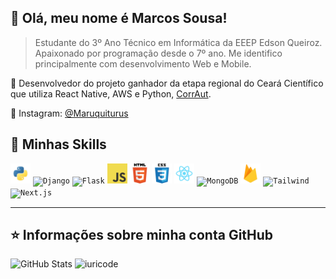 <!--
**Maruquitus/Maruquitus** is a ✨ _special_ ✨ repository because its `README.md` (this file) appears on your GitHub profile.

Here are some ideas to get you started:

- 🔭 I’m currently working on ...
- 🌱 I’m currently learning ...
- 👯 I’m looking to collaborate on ...
- 🤔 I’m looking for help with ...
- 💬 Ask me about ...
- 📫 How to reach me: ...
- 😄 Pronouns: ...
- ⚡ Fun fact: ...
-->

## 👋 Olá, meu nome é <strong>Marcos Sousa!</strong>
> Estudante do 3º Ano Técnico em Informática da EEEP Edson Queiroz. 
> Apaixonado por programação desde o 7º ano.
> Me identifico principalmente com desenvolvimento Web e Mobile.

🔭 Desenvolvedor do projeto ganhador da etapa regional do Ceará Científico que utiliza React Native, AWS e Python, <a href="https://corraut.com.br">CorrAut</a>.

💬 Instagram: <a href="https://www.instagram.com/maruquiturus/">@Maruquiturus</a>
## 🚀 Minhas Skills
<code><img height="32" src="https://raw.githubusercontent.com/github/explore/80688e429a7d4ef2fca1e82350fe8e3517d3494d/topics/python/python.png" alt="Python"/></code>
<code><img height="32" src="https://www.svgrepo.com/show/353657/django-icon.svg" alt="Django"/></code>
<code><img height="32" src="https://github-production-user-asset-6210df.s3.amazonaws.com/58173530/253042929-bd4064fb-ac72-4bb2-96c9-de586ed04d84.png" alt="Flask"/></code>
<code><img height="32" src="https://raw.githubusercontent.com/github/explore/80688e429a7d4ef2fca1e82350fe8e3517d3494d/topics/javascript/javascript.png" alt="Javascript"/></code>
<code><img height="32" src="https://raw.githubusercontent.com/github/explore/80688e429a7d4ef2fca1e82350fe8e3517d3494d/topics/html/html.png" alt="HTML5"/></code>
<code><img height="32" src="https://raw.githubusercontent.com/github/explore/80688e429a7d4ef2fca1e82350fe8e3517d3494d/topics/css/css.png" alt="CSS"/></code>
<code><img height="32" src="https://raw.githubusercontent.com/github/explore/80688e429a7d4ef2fca1e82350fe8e3517d3494d/topics/react/react.png" alt="React"/></code>
<code><img height="32" src="https://github.com/Maruquitus/Maruquitus/assets/58173530/cbecd9b4-f3eb-4a44-bc62-918462b16dbe" alt="MongoDB"/></code>
<code><img height="32" src="https://raw.githubusercontent.com/github/explore/80688e429a7d4ef2fca1e82350fe8e3517d3494d/topics/firebase/firebase.png" alt="Firebase"/></code>
<code><img height="32" src="https://avatars.githubusercontent.com/u/30317862?s=200&v=4" alt="Tailwind"/></code>
<code><img height="32" src="https://github.com/Maruquitus/Maruquitus/assets/58173530/fd731e65-c811-4313-9ca9-cef14202b4e4" alt="Next.js"/></code>

---

## ⭐ Informações sobre minha conta GitHub
![GitHub Stats](https://stats-rk4evwpye-maruquitus-projects.vercel.app/api/?username=maruquitus&show_icons=true&theme=dark)
![iuricode](https://stats-rk4evwpye-maruquitus-projects.vercel.app/api/top-langs/?username=maruquitus&hide=html&layout=compact&theme=dark)
